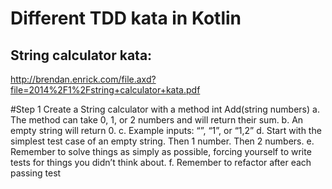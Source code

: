 # Different TDD kata in Kotlin

## String calculator kata:
http://brendan.enrick.com/file.axd?file=2014%2F1%2Fstring+calculator+kata.pdf

#Step 1
Create a String calculator with a method int Add(string numbers)
a. The method can take 0, 1, or 2 numbers and will return their sum.
b. An empty string will return 0.
c. Example inputs: “”, “1”, or “1,2”
d. Start with the simplest test case of an empty string. Then 1 number. Then 2 numbers.
e. Remember to solve things as simply as possible, forcing yourself to write tests for things you
didn’t think about.
f. Remember to refactor after each passing test

